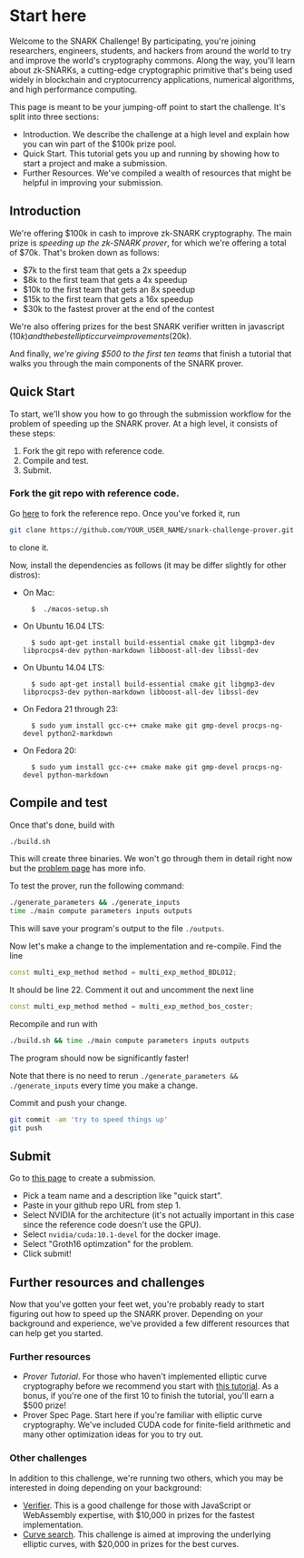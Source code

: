 # Start here 

Welcome to the SNARK Challenge! By participating, you're joining researchers, engineers, students, and hackers from around the world to try and improve the world's cryptography commons. Along the way, you'll learn about zk-SNARKs, a cutting-edge cryptographic primitive that's being used widely in blockchain and cryptocurrency applications, numerical algorithms, and high performance computing.

This page is meant to be your jumping-off point to start the challenge. It's split into three sections:

- Introduction. We describe the challenge at a high level and explain how you can win part of the $100k prize pool.
- Quick Start. This tutorial gets you up and running by showing how to start a project and make a submission.  
- Further Resources. We've compiled a wealth of resources that might be helpful in improving your submission.
## Introduction

We're offering $100k in cash to improve zk-SNARK cryptography. The main prize is *speeding up the zk-SNARK prover*, for which we're offering a total of $70k. That's broken down as follows:
- $7k to the first team that gets a 2x speedup
- $8k to the first team that gets a 4x speedup
- $10k to the first team that gets an 8x speedup
- $15k to the first team that gets a 16x speedup
- $30k to the fastest prover at the end of the contest

We're also offering prizes for the best SNARK verifier written in javascript ($10k) and the best elliptic curve improvements ($20k).

And finally, *we're giving $500 to the first ten teams* that finish a tutorial that walks you through the main components of the SNARK prover. 

## Quick Start

To start, we'll show you how to go through the submission workflow for the problem of speeding
up the SNARK prover.
At a high level, it consists of these steps:
1. Fork the git repo with reference code.
2. Compile and test.
3. Submit.

### Fork the git repo with reference code.

Go [here](https://github.com/CodaProtocol/snark-challenge-prover-reference) to fork the reference repo. Once you've
forked it, run
```bash
git clone https://github.com/YOUR_USER_NAME/snark-challenge-prover.git
```
to clone it.

Now, install the dependencies as follows (it may be differ slightly for
other distros):

- On Mac:

        $  ./macos-setup.sh

* On Ubuntu 16.04 LTS:

        $ sudo apt-get install build-essential cmake git libgmp3-dev libprocps4-dev python-markdown libboost-all-dev libssl-dev

* On Ubuntu 14.04 LTS:

        $ sudo apt-get install build-essential cmake git libgmp3-dev libprocps3-dev python-markdown libboost-all-dev libssl-dev

* On Fedora 21 through 23:

        $ sudo yum install gcc-c++ cmake make git gmp-devel procps-ng-devel python2-markdown

* On Fedora 20:

        $ sudo yum install gcc-c++ cmake make git gmp-devel procps-ng-devel python-markdown

## Compile and test

Once that's done, build with
```bash
./build.sh
```

This will create three binaries. We won't go through them in detail right now but the [problem page](https://coinlist.co/build/coda/pages/problem-07-groth16-prover-challenges) has more info.

To test the prover, run the following command:
```bash
./generate_parameters && ./generate_inputs 
time ./main compute parameters inputs outputs
```
This will save your program's output to the file `./outputs`.

Now let's make a change to the implementation and re-compile.
Find the line 
```c++
const multi_exp_method method = multi_exp_method_BDLO12;
```
It should be line 22. Comment it out and uncomment the next line
```c++
const multi_exp_method method = multi_exp_method_bos_coster;
```

Recompile and run with
```bash
./build.sh && time ./main compute parameters inputs outputs
```

The program should now be significantly faster!

Note that there is no need to rerun  `./generate_parameters && ./generate_inputs`
every time you make a change.

Commit and push your change.
```bash
git commit -am 'try to speed things up'
git push
```

## Submit

Go to [this page](https://coinlist.co/build/coda/projects/new) to create a submission.

- Pick a team name and a description like "quick start".
- Paste in your github repo URL from step 1.
- Select NVIDIA for the architecture (it's not actually important in this case since the reference code doesn't use the GPU).
- Select `nvidia/cuda:10.1-devel` for the docker image.
- Select "Groth16 optimzation" for the problem.
- Click submit!

## Further resources and challenges

Now that you've gotten your feet wet, you're probably ready to
start figuring out how to speed up the SNARK prover. Depending on 
your background and experience, we've provided a few different 
resources that can help get you started.

### Further resources

- *Prover Tutorial*. For those who haven't implemented elliptic curve cryptography before we recommend you start with [this tutorial](https://coinlist.co/build/coda/pages/tutorial). As a bonus, if you're one of the first 10 to finish the tutorial, you'll earn a $500 prize!
- Prover Spec Page. Start here if you're familiar with elliptic curve cryptography. We've included CUDA code for finite-field arithmetic and many other optimization ideas for you to try out.

### Other challenges

In addition to this challenge, we're running two others, which you may be interested in doing depending on your background:

- [Verifier](https://coinlist.co/build/coda/pages/verifier). This is a good challenge for those with JavaScript or WebAssembly expertise, with $10,000 in prizes for the fastest implementation.
- [Curve search](https://coinlist.co/build/coda/pages/theory). This challenge is aimed at improving the underlying elliptic curves, with $20,000 in prizes for the best curves.

